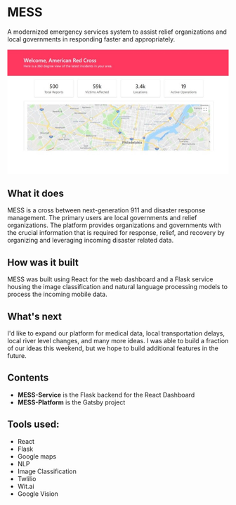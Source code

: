 # MESS
A modernized emergency services system to assist relief organizations and local governments in responding faster and appropriately.

![](Dashboard.jpg)

## What it does
MESS is a cross between next-generation 911 and disaster response management. The primary users are local governments and relief organizations. The platform provides organizations and governments with the crucial information that is required for response, relief, and recovery by organizing and leveraging incoming disaster related data.

## How was it built
MESS was built using React for the web dashboard and a Flask service housing the image classification and natural language processing models to process the incoming mobile data.

## What's next
I'd like to expand our platform for medical data, local transportation delays, local river level changes, and many more ideas. I was able to build a fraction of our ideas this weekend, but we hope to build additional features in the future.

## Contents
* __MESS-Service__ is the Flask backend for the React Dashboard
* __MESS-Platform__ is the Gatsby project

## Tools used:
- React
- Flask
- Google maps
- NLP
- Image Classification
- Twlilio
- Wit.ai
- Google Vision
